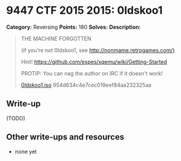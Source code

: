 # 9447 CTF 2015 2015: 0ldskoo1

**Category:** Reversing
**Points:** 180
**Solves:** 
**Description:**

>  THE MACHINE FORGOTTEN
> 
>  (if you're not 0ldskoo1, see <http://nonmame.retrogames.com/)>
> 
>  Hint! <https://github.com/espes/xqemu/wiki/Getting-Started>
> 
>  PROTIP: You can nag the author on IRC if it doesn't work!
> 
>  [0ldskoo1.iso](./0ldskoo1-954d634c4e7cec019eef84aa232325aa.iso)  954d634c4e7cec019eef84aa232325aa


## Write-up

(TODO)

## Other write-ups and resources

* none yet
